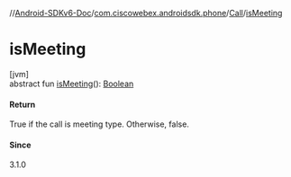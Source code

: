 //[Android-SDKv6-Doc](../../../index.md)/[com.ciscowebex.androidsdk.phone](../index.md)/[Call](index.md)/[isMeeting](is-meeting.md)

# isMeeting

[jvm]\
abstract fun [isMeeting](is-meeting.md)(): [Boolean](https://kotlinlang.org/api/latest/jvm/stdlib/kotlin/-boolean/index.html)

#### Return

True if the call is meeting type. Otherwise, false.

#### Since

3.1.0
